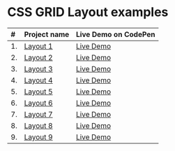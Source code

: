 # CSS GRID Layout examples

| #   | Project name                                                         | Live Demo on CodePen                                         |
| :-- | -------------------------------------------------------------------- | ------------------------------------------------------------ |
| 1.  | [Layout 1](https://github.com/alexandracaulea/layouts/tree/master/1) | [Live Demo](https://codepen.io/alexandracaulea/full/VwYMwRp) |
| 2.  | [Layout 2](https://github.com/alexandracaulea/layouts/tree/master/2) | [Live Demo](https://codepen.io/alexandracaulea/full/QWwmdPG) |
| 3.  | [Layout 3](https://github.com/alexandracaulea/layouts/tree/master/3) | [Live Demo](https://codepen.io/alexandracaulea/full/ZEYoGmz) |
| 4.  | [Layout 4](https://github.com/alexandracaulea/layouts/tree/master/4) | [Live Demo](https://codepen.io/alexandracaulea/full/ZEYoaPe) |
| 5.  | [Layout 5](https://github.com/alexandracaulea/layouts/tree/master/5) | [Live Demo](https://codepen.io/alexandracaulea/full/abzGrjz) |
| 6.  | [Layout 6](https://github.com/alexandracaulea/layouts/tree/master/6) | [Live Demo](https://codepen.io/alexandracaulea/full/wvBxGYr) |
| 7.  | [Layout 7](https://github.com/alexandracaulea/layouts/tree/master/7) | [Live Demo](https://codepen.io/alexandracaulea/full/JjoBwZL) |
| 8.  | [Layout 8](https://github.com/alexandracaulea/layouts/tree/master/8) | [Live Demo](https://codepen.io/alexandracaulea/full/JjoavbN) |
| 9.  | [Layout 9](https://github.com/alexandracaulea/layouts/tree/master/9) | [Live Demo](https://codepen.io/alexandracaulea/full/Exaddav) |
